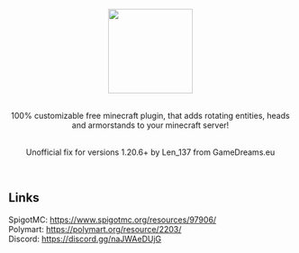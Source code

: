 <div align="center">
<!-- Image -->
<br>
<img src="https://i.imgur.com/bR1xwCD.png" height=150><br><br>

100% customizable free minecraft plugin, that adds rotating entities, heads and armorstands to your minecraft server!<br><br>

Unofficial fix for versions 1.20.6+ by Len_137 from GameDreams.eu

</div><br>


## Links
SpigotMC: https://www.spigotmc.org/resources/97906/<br>
Polymart: https://polymart.org/resource/2203/<br>
Discord: https://discord.gg/naJWAeDUjG<br>
